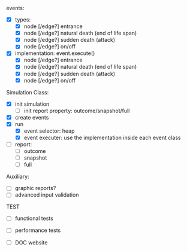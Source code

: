 events:
  - [x] types:
    - [x] node [/edge?] entrance
    - [x] node [/edge?] natural death (end of life span)
    - [x] node [/edge?] sudden death (attack)
    - [x] node [/edge?] on/off
  - [x] implementation: event.execute()
    - [x] node [/edge?] entrance
    - [x] node [/edge?] natural death (end of life span)
    - [x] node [/edge?] sudden death (attack)
    - [x] node [/edge?] on/off

Simulation Class:
  - [x] init simulation
    - [ ] init report property: outcome/snapshot/full
  - [x] create events
  - [x] run
    - [x] event selector: heap
    - [x] event executer: use the implementation inside each event class
  - [ ] report: 
    - [ ] outcome
    - [ ] snapshot
    - [ ] full
   
Auxiliary:
  - [ ] graphic reports?
  - [ ] advanced input validation

TEST
  - [ ] functional tests
  - [ ] performance tests
  
- [ ] DOC website
